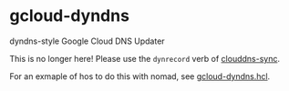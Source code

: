 # gcloud-dyndns
dyndns-style Google Cloud DNS Updater

This is no longer here! Please use the ```dynrecord``` verb of [clouddns-sync](https://github.com/gerrowadat/clouddns-sync).

For an exmaple of hos to do this with nomad, see [gcloud-dyndns.hcl](https://github.com/gerrowadat/homelab/blob/main/nomad/infra/dns/gcloud-dyndns.hcl).
